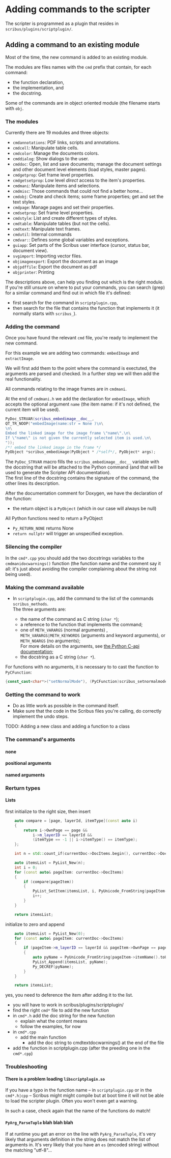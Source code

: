# Adding commands to the scripter

The scripter is programmed as a plugin that resides in `scribus/plugins/scriptplugin/`.

## Adding a command to an existing module

Most of the time, the new command is added to an existing module.

The modules are files names with the `cmd` prefix that contain, for each command:

- the function declaration,
- the implementation, and
- the docstring.

Some of the commands are in object oriented module (the filename starts with `obj`.

### The modules

Currently there are 19 modules and three objects:

- `cmdannotations`: PDF links, scripts and annotations.
- `cmdcell`: Manipulate table cells.
- `cmdcolor`: Manage the documents colors.
- `cmddialog`: Show dialogs to the user.
- `cmddoc`: Open, list and save documents; manage the document settings and other document level elements (load styles, master pages).
- `cmdgetprop`: Get frame level properties.
- `cmdgetsetprop`: Low level _direct_ access to the item's properties.
- `cmdmani`: Manipulate items and selections.
- `cmdmisc`: Those commands that could not find a better home...
- `cmdobj`: Create and check items; some frame properties; get and set the text styles.
- `cmdpage`: Manage pages and set their properties.
- `cmdsetprop`: Set frame level properties.
- `cmdstyle`: List and create different types of styles.
- `cmdtable`: Manipulate tables (but not the cells).
- `cmdtext`: Manipulate text frames.
- `cmdutil`: Internal commands
- `cmdvar:`:  Defines some global variables and exceptions.
- `guiapp`: Set parts of the Scribus user interface (cursor, status bar, document view).
- `svgimport`: Importing vector files.
- `objimageexport`: Export the document as an image
- `objpdffile`: Export the document as pdf
- `objprinter`: Printing

The descriptions above, can help you finding out which is the right module.  
If you're still unsure on where to put your commands, you can search (grep) for a similar command and find out in which file it's defined:

- first search for the command in `scriptplugin.cpp`,
- then search for the file that contains the function that implements it (it normally starts with `scribus_`).

### Adding the command

Once you have found the relevant `cmd` file, you're ready to implement the new command.

For this example we are adding two commands: `embedImage` and `extractImage`.

We will first add them to the point where the command is exectuted, the arguments are parsed and checked. In a further step we will then add the real functionality.

All commands relating to the image frames are in `cmdmani`.

At the end of `cmdmani.h` we add the declaration for `embedImage`, which accepts the optional argument `name` (the item name: if it's not defined, the current item will be used).

```cpp
PyDoc_STRVAR(scribus_embedimage__doc__,
QT_TR_NOOP("embedImage(name:str = None )\n\
\n\
Embed the linked image for the image frame \"name\".\n\
If \"name\" is not given the currently selected item is used.\n\
"));
/*! embed the linked image in the frame */
PyObject *scribus_embedimage(PyObject * /*self*/, PyObject* args);
```

The `PyDoc_STRVAR` macro fills the `scribus_embedimage__doc__` variable with the docstring that will be attached to the Python command (and that will be used to generate the Scripter API documentation).  
The first line of the docstring contains the signature of the command, the other lines its description.

After the documentation comment for Doxygen, we have the declaration of the function:

- the return object is a `PyObject` (which in our case will always be null)


All Python functions need to return a PyObject

- `Py_RETURN_NONE` returns None
- `return nullptr` will trigger an unspecified exception.

### Silencing the compiler

In the `cmd*.cpp` you should add the two docstrings variables to the `cmdmanidocwarnings()` function (the function name and the comment say it all: it's just about avoiding the compiler complaining about the string not being used).

### Making the command available

- In `scriptplugin.cpp`, add the command to the list of the commands `scribus_methods`.  
  The three arguments are:

  - the name of the command as C string (`char *`);
  - a reference to the function that implements the command;
  - one of `METH_VARARGS` (normal arguments) , `METH_VARARGS|METH_KEYWORDS` (arguments and keyword arguments), or `METH_NOARGS` (no arguments);  
    For more details on the arguments, see [the Python C-api documentation](https://docs.python.org/3/c-api/structures.html#c.PyMethodDef);
  - the docstring as a C string (`char *`).

For functions with no arguments, it is necessary to to cast the function to `PyCFunction`:

```cpp
{const_cast<char*>("setNormalMode"), (PyCFunction)scribus_setnormalmode, METH_NOARGS, tr(scribus_setnormalmode__doc__)},
```

### Getting the command to work

- Do as little work as possible in the command itself.
- Make sure that the code in the Scribus files you're calling, do correctly implement the undo steps.

TODO: Adding a new class and adding a function to a class



### The command's arguments

#### none

#### positional arguments

#### named arguments

### Rerturn types

#### Lists

first initialize to the right size, then insert

```cpp
    auto compare = [page, layerId, itemType](const auto i)
    {
        return i->OwnPage == page &&
            i->m_layerID == layerId &&
            (itemType == -1 || i->itemType() == itemType);
    };

    int n = std::count_if(currentDoc->DocItems.begin(), currentDoc->DocItems.end(), compare);

    auto itemsList = PyList_New(n);
    int i = 0;
    for (const auto& pageItem: currentDoc->DocItems)
    {
        if (compare(pageItem))
        {
            PyList_SetItem(itemsList, i, PyUnicode_FromString(pageItem->itemName().toUtf8()));
            i++;
        }
    }

    return itemsList;
```

initialize to zero and append

```cpp
    auto itemsList = PyList_New(0);
    for (const auto& pageItem: currentDoc->DocItems)
    {
        if (pageItem->m_layerID == layerId && pageItem->OwnPage == pageNr)
        {
            auto pyName = PyUnicode_FromString(pageItem->itemName().toUtf8());
            PyList_Append(itemsList, pyName);
            Py_DECREF(pyName);
        }
    }

    return itemsList;
```

yes, you need to deference the item after adding it to the list.





- you will have to work in scribus/plugins/scriptplugin/
- find the right `cmd*` file to add the new function
- in `cmd*.h`  add the doc string for the new function
  - explain what the content means
  - follow the examples, for now
- in `cmd*.cpp`
  - add the main function
    - add the doc string to cmdtextdocwarnings() at the end of the file
- add the function in scriptplugin.cpp (after the preeding one in the `cmd*.cpp`)

### Troubleshooting

#### There is a problem loading `libscriptplugin.so`

If you have a typo in the function name – in `scriptplugin.cpp` or in the `cmd*.h|cpp` – Scribus might might compile but at boot time it will not be able to load the scripter plugin. Often you won't even get a warning.

In such a case, check again that the name of the functions do match!

#### `PyArg_ParseTuple` blah blah blah

If at runtime you get an error on the line with `PyArg_ParseTuple`, it's very likely that arguments definition in the string does not match the list of arguments in. It's very likely that you have an `es` (encoded string) without the matching "utf-8"...

